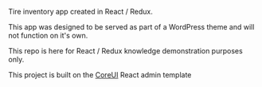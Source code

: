 Tire inventory app created in React / Redux.

This app was designed to be served as part of a WordPress theme and will not function on it's own.

This repo is here for React / Redux knowledge demonstration purposes only.

This project is built on the [CoreUI](https://coreui.io/) React admin template
